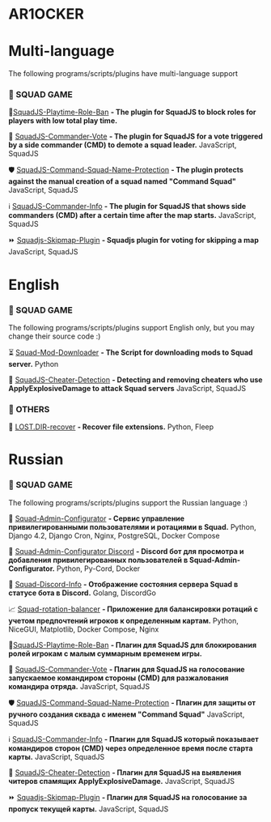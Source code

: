# AR1OCKER

# Multi-language

The following programs/scripts/plugins have multi-language support

### 🔫 SQUAD GAME

🦵[SquadJS-Playtime-Role-Ban](https://github.com/ar1ocker/SquadJS-Playtime-Role-Ban) **- The plugin for SquadJS to block roles for players with low total play time.**

🔨 [SquadJS-Commander-Vote](https://github.com/ar1ocker/SquadJS-Commander-Vote) **- The plugin for SquadJS for a vote triggered by a side commander (CMD) to demote a squad leader.** JavaScript, SquadJS

🛡️ [SquadJS-Command-Squad-Name-Protection](https://github.com/ar1ocker/SquadJS-Command-Squad-Name-Protection) **- The plugin protects against the manual creation of a squad named "Command Squad"** JavaScript, SquadJS

ℹ️ [SquadJS-Commander-Info](https://github.com/ar1ocker/SquadJS-Commander-Info) **- The plugin for SquadJS that shows side commanders (CMD) after a certain time after the map starts.** JavaScript, SquadJS

⏩ [Squadjs-Skipmap-Plugin](https://github.com/ar1ocker/Squadjs-skipmap-plugin) **- Squadjs plugin for voting for skipping a map** JavaScript, SquadJS

# English

### 🔫 SQUAD GAME

The following programs/scripts/plugins support English only, but you may change their source code :)

⏳ [Squad-Mod-Downloader](https://github.com/ar1ocker/Squad-Mod-Downloader) **- The Script for downloading mods to Squad server.** Python

🦈 [SquadJS-Cheater-Detection](https://github.com/ar1ocker/SquadJS-cheater-detection) **- Detecting and removing cheaters who use ApplyExplosiveDamage to attack Squad servers** JavaScript, SquadJS

### 🤔 OTHERS

📱 [LOST.DIR-recover](https://github.com/ar1ocker/LOST.DIR-recover) **- Recover file extensions.** Python, Fleep 

# Russian

### 🔫 SQUAD GAME

The following programs/scripts/plugins support the Russian language :)

💼 [Squad-Admin-Configurator](https://github.com/ar1ocker/Squad-Admin-Configurator) **- Сервис управление привилегированными пользователями и ротациями в Squad.** Python, Django 4.2, Django Cron, Nginx, PostgreSQL, Docker Compose

🤖 [Squad-Admin-Configurator Discord](https://github.com/ar1ocker/Squad-Admin-Configurator-Discord) **- Discord бот для просмотра и добавления привилегированных пользователей в Squad-Admin-Configurator.** Python, Py-Cord, Docker

📢 [Squad-Discord-Info](https://github.com/ar1ocker/Squad_Discord_Info) **- Отображение состояния сервера Squad в статусе бота в Discord.** Golang, DiscordGo

📈 [Squad-rotation-balancer](https://github.com/ar1ocker/Squad-rotation-balancer) **- Приложение для балансировки ротаций с учетом предпочтений игроков к определенным картам.** Python, NiceGUI, Matplotlib, Docker Compose, Nginx

🦵[SquadJS-Playtime-Role-Ban](https://github.com/ar1ocker/SquadJS-Playtime-Role-Ban) **- Плагин для SquadJS для блокирования ролей игрокам с малым суммарным временем игры.**

🔨 [SquadJS-Commander-Vote](https://github.com/ar1ocker/SquadJS-Commander-Vote) **- Плагин для SquadJS на голосование запускаемое командиром стороны (CMD) для разжалования командира отряда.** JavaScript, SquadJS

🛡️ [SquadJS-Command-Squad-Name-Protection](https://github.com/ar1ocker/SquadJS-Command-Squad-Name-Protection) **- Плагин для защиты от ручного создания сквада с именем "Command Squad"** JavaScript, SquadJS

ℹ️ [SquadJS-Commander-Info](https://github.com/ar1ocker/SquadJS-Commander-Info) **- Плагин для SquadJS который показывает командиров сторон (CMD) через определенное время после старта карты.** JavaScript, SquadJS

🦈 [SquadJS-Cheater-Detection](https://github.com/ar1ocker/SquadJS-cheater-detection) **- Плагин для SquadJS на выявления читеров спамящих ApplyExplosiveDamage.** JavaScript, SquadJS

⏩ [Squadjs-Skipmap-Plugin](https://github.com/ar1ocker/Squadjs-skipmap-plugin) **- Плагин для SquadJS на голосование за пропуск текущей карты.** JavaScript, SquadJS
